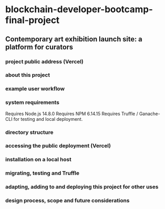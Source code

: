 # blockchain-developer-bootcamp-final-project

## Contemporary art exhibition launch site: a platform for curators


### project public address (Vercel)


### about this project


### example user workflow


### system requirements 
Requires Node.js 14.8.0
Requires NPM 6.14.15
Requires Truffle / Ganache-CLI for testing and local deployment.


### directory structure


### accessing the public deployment (Vercel)


### installation on a local host


### migrating, testing and Truffle


### adapting, adding to and deploying this project for other uses


### design process, scope and future considerations